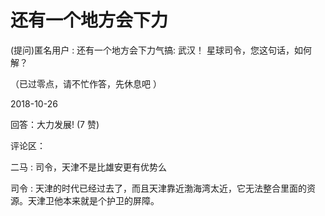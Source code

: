 # 还有一个地方会下力

(提问)匿名用户 : 还有一个地方会下力气搞: 武汉！ 星球司令，您这句话，如何解？

（已过零点，请不忙作答，先休息吧 ）

2018-10-26

回答：大力发展! (7 赞)

评论区：

二马 : 司令，天津不是比雄安更有优势么

司令 : 天津的时代已经过去了，而且天津靠近渤海湾太近，它无法整合里面的资源。天津卫他本来就是个护卫的屏障。